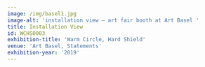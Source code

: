 ```yaml
---
image: /img/basel1.jpg
image-alt: 'installation view – art fair booth at Art Basel '
title: Installation View
id: WCHS0003
exhibition-title: 'Warm Circle, Hard Shield'
venue: 'Art Basel, Statements'
exhibition-year: '2019'
---
```


